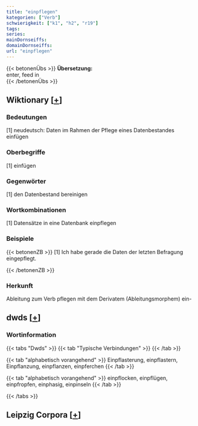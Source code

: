 ```yaml
---
title: "einpflegen"
kategorien: ["Verb"]
schwierigkeit: ["k1", "h2", "r19"]
tags:
series:
mainDornseiffs:
domainDornseiffs:
url: "einpflegen"
---
```


{{< betonenÜbs >}}
**Übersetzung:**  
enter, feed in  
{{< /betonenÜbs >}}

## Wiktionary [[+](https://de.wiktionary.org/wiki/einpflegen)]

### Bedeutungen
[1] neudeutsch: Daten im Rahmen der Pflege eines Datenbestandes einfügen  

### Oberbegriffe
[1] einfügen  

### Gegenwörter
[1] den Datenbestand bereinigen  

### Wortkombinationen
[1] Datensätze in eine Datenbank einpflegen  

### Beispiele
{{< betonenZB >}}
[1] Ich habe gerade die Daten der letzten Befragung eingepflegt.  

{{< /betonenZB >}}
### Herkunft
Ableitung zum Verb pflegen mit dem Derivatem (Ableitungsmorphem) ein-  



## dwds [[+](https://www.dwds.de/wb/einpflegen)]

### Wortinformation
{{< tabs "Dwds" >}}
{{< tab "Typische Verbindungen" >}}
{{< /tab >}}

{{< tab "alphabetisch vorangehend" >}}
Einpflasterung, einpflastern, Einpflanzung, einpflanzen, einpferchen
{{< /tab >}}

{{< tab "alphabetisch vorangehend" >}}
einpflocken, einpflügen, einpfropfen, einphasig, einpinseln
{{< /tab >}}

{{< /tabs >}}

## Leipzig Corpora [[+](https://corpora.uni-leipzig.de/en/res?word=einpflegen&corpusId=deu_newscrawl-public_2018)]

